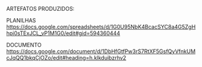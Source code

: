 ARTEFATOS PRODUZIDOS:

PLANILHAS
https://docs.google.com/spreadsheets/d/1G0U95NbK4BcacSYC8a4G5ZgHhpi0sTExJCL_vP1M1G0/edit#gid=594360444

DOCUMENTO
https://docs.google.com/document/d/1DbHfGtfPw3rS7RtXF5GsfQyVfnkUMcJqQQ1bkqCjOZo/edit#heading=h.klkduibzrhv2
